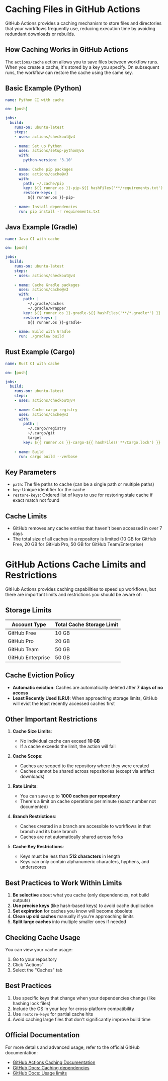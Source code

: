 # Caching Files in GitHub Actions

GitHub Actions provides a caching mechanism to store files and directories that your workflows frequently use, reducing execution time by avoiding redundant downloads or rebuilds.

## How Caching Works in GitHub Actions

The `actions/cache` action allows you to save files between workflow runs. When you create a cache, it's stored by a key you specify. On subsequent runs, the workflow can restore the cache using the same key.

## Basic Example (Python)

```yaml
name: Python CI with cache

on: [push]

jobs:
  build:
    runs-on: ubuntu-latest
    steps:
    - uses: actions/checkout@v4
    
    - name: Set up Python
      uses: actions/setup-python@v5
      with:
        python-version: '3.10'
    
    - name: Cache pip packages
      uses: actions/cache@v3
      with:
        path: ~/.cache/pip
        key: ${{ runner.os }}-pip-${{ hashFiles('**/requirements.txt') }}
        restore-keys: |
          ${{ runner.os }}-pip-
    
    - name: Install dependencies
      run: pip install -r requirements.txt
```

## Java Example (Gradle)

```yaml
name: Java CI with cache

on: [push]

jobs:
  build:
    runs-on: ubuntu-latest
    steps:
    - uses: actions/checkout@v4
    
    - name: Cache Gradle packages
      uses: actions/cache@v3
      with:
        path: |
          ~/.gradle/caches
          ~/.gradle/wrapper
        key: ${{ runner.os }}-gradle-${{ hashFiles('**/*.gradle*') }}
        restore-keys: |
          ${{ runner.os }}-gradle-
    
    - name: Build with Gradle
      run: ./gradlew build
```

## Rust Example (Cargo)

```yaml
name: Rust CI with cache

on: [push]

jobs:
  build:
    runs-on: ubuntu-latest
    steps:
    - uses: actions/checkout@v4
    
    - name: Cache cargo registry
      uses: actions/cache@v3
      with:
        path: |
          ~/.cargo/registry
          ~/.cargo/git
          target
        key: ${{ runner.os }}-cargo-${{ hashFiles('**/Cargo.lock') }}
    
    - name: Build
      run: cargo build --verbose
```

## Key Parameters

- `path`: The file paths to cache (can be a single path or multiple paths)
- `key`: Unique identifier for the cache
- `restore-keys`: Ordered list of keys to use for restoring stale cache if exact match not found

## Cache Limits

- GitHub removes any cache entries that haven't been accessed in over 7 days
- The total size of all caches in a repository is limited (10 GB for GitHub Free, 20 GB for GitHub Pro, 50 GB for GitHub Team/Enterprise)

# GitHub Actions Cache Limits and Restrictions

GitHub Actions provides caching capabilities to speed up workflows, but there are important limits and restrictions you should be aware of:

## Storage Limits

| Account Type       | Total Cache Storage Limit |
|--------------------|--------------------------|
| GitHub Free        | 10 GB                    |
| GitHub Pro         | 20 GB                    |
| GitHub Team        | 50 GB                    |
| GitHub Enterprise  | 50 GB                    |

## Cache Eviction Policy

- **Automatic eviction**: Caches are automatically deleted after **7 days of no access**
- **Least Recently Used (LRU)**: When approaching storage limits, GitHub will evict the least recently accessed caches first

## Other Important Restrictions

1. **Cache Size Limits**:
   - No individual cache can exceed **10 GB**
   - If a cache exceeds the limit, the action will fail

2. **Cache Scope**:
   - Caches are scoped to the repository where they were created
   - Caches cannot be shared across repositories (except via artifact downloads)

3. **Rate Limits**:
   - You can save up to **1000 caches per repository**
   - There's a limit on cache operations per minute (exact number not documented)

4. **Branch Restrictions**:
   - Caches created in a branch are accessible to workflows in that branch and its base branch
   - Caches are not automatically shared across forks

5. **Cache Key Restrictions**:
   - Keys must be less than **512 characters** in length
   - Keys can only contain alphanumeric characters, hyphens, and underscores

## Best Practices to Work Within Limits

1. **Be selective** about what you cache (only dependencies, not build outputs)
2. **Use precise keys** (like hash-based keys) to avoid cache duplication
3. **Set expiration** for caches you know will become obsolete
4. **Clean up old caches** manually if you're approaching limits
5. **Split large caches** into multiple smaller ones if needed

## Checking Cache Usage

You can view your cache usage:
1. Go to your repository
2. Click "Actions"
3. Select the "Caches" tab

## Best Practices

1. Use specific keys that change when your dependencies change (like hashing lock files)
2. Include the OS in your key for cross-platform compatibility
3. Use `restore-keys` for partial cache hits
4. Avoid caching large files that don't significantly improve build time

## Official Documentation

For more details and advanced usage, refer to the official GitHub documentation:
- [GitHub Actions Caching Documentation](https://docs.github.com/en/actions/using-workflows/caching-dependencies-to-speed-up-workflows)
- [GitHub Docs: Caching dependencies](https://docs.github.com/en/actions/using-workflows/caching-dependencies-to-speed-up-workflows)
- [GitHub Docs: Usage limits](https://docs.github.com/en/actions/learn-github-actions/usage-limits-billing-and-administration)

